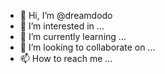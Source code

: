 - 👋 Hi, I’m @dreamdodo
- 👀 I’m interested in ...
- 🌱 I’m currently learning ...
- 💞️ I’m looking to collaborate on ...
- 📫 How to reach me ...

<!---
dreamdodo/dreamdodo is a ✨ special ✨ repository because its `README.md` (this file) appears on your GitHub profile.
You can click the Preview link to take a look at your changes.
--->
